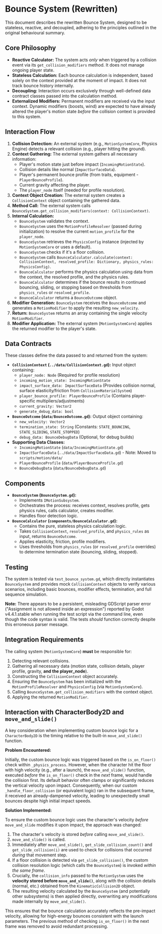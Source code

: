 <!--
WARNING: This file is automatically generated from scripts/motion/subsystems/bounce_system/README.md.
Do not edit this file directly. Make changes to the source README.md instead.
Last updated: 2025-04-24 19:28:21
-->

# Bounce System (Rewritten)

This document describes the rewritten Bounce System, designed to be stateless, reactive, and decoupled, adhering to the principles outlined in the original behavioural summary.

## Core Philosophy

*   **Reactive Calculator:** The system acts *only* when triggered by a collision event via its `get_collision_modifiers` method. It does not manage ongoing player state.
*   **Stateless Calculation:** Each bounce calculation is independent, based solely on the context provided at the moment of impact. It does not track bounce history internally.
*   **Decoupling:** Interaction occurs exclusively through well-defined data contract classes passed into the calculation method.
*   **Externalized Modifiers:** Permanent modifiers are received via the input context. Dynamic modifiers (boosts, wind) are expected to have already altered the player's motion state *before* the collision context is provided to this system.

## Interaction Flow

1.  **Collision Detection:** An external system (e.g., `MotionSystemCore`, Physics Engine) detects a relevant collision (e.g., player hitting the ground).
2.  **Context Gathering:** The external system gathers all necessary information:
    *   Player's motion state just before impact (`IncomingMotionState`).
    *   Collision details like normal (`ImpactSurfaceData`).
    *   Player's permanent bounce profile (from traits, equipment - `PlayerBounceProfile`).
    *   Current gravity affecting the player.
    *   The `player_node` itself (needed for profile resolution).
3.  **Context Object Creation:** The external system creates a `CollisionContext` object containing the gathered data.
4.  **Method Call:** The external system calls `BounceSystem.get_collision_modifiers(context: CollisionContext)`.
5.  **Internal Calculation:**
    *   `BounceSystem` validates the context.
    *   `BounceSystem` uses the `MotionProfileResolver` (passed during initialization) to resolve the current `motion_profile` for the `player_node`.
    *   `BounceSystem` retrieves the `PhysicsConfig` instance (injected by `MotionSystemCore` or uses a default).
    *   `BounceSystem` checks if it's a floor collision.
    *   `BounceSystem` calls `BounceCalculator.calculate(context: CollisionContext, resolved_profile: Dictionary, physics_rules: PhysicsConfig)`.
    *   `BounceCalculator` performs the physics calculation using data from the context, the resolved profile, and the physics rules.
    *   `BounceCalculator` determines if the bounce results in continued bouncing, sliding, or stopping based on thresholds from `physics_rules` or `resolved_profile`.
    *   `BounceCalculator` returns a `BounceOutcome` object.
6.  **Modifier Generation:** `BounceSystem` receives the `BounceOutcome` and generates a `MotionModifier` to apply the resulting `new_velocity`.
7.  **Return:** `BounceSystem` returns an array containing the single velocity `MotionModifier`.
8.  **Modifier Application:** The external system (`MotionSystemCore`) applies the returned modifier to the player's state.

## Data Contracts

These classes define the data passed to and returned from the system:

*   **`CollisionContext` (`../data/CollisionContext.gd`):** Input object containing:
    *   `player_node: Node` (Required for profile resolution)
    *   `incoming_motion_state: IncomingMotionState`
    *   `impact_surface_data: ImpactSurfaceData` (Provides collision normal, surface elasticity/friction from `CollisionMaterialSystem`)
    *   `player_bounce_profile: PlayerBounceProfile` (Contains player-specific multipliers/adjustments)
    *   `current_gravity: Vector2`
    *   `generate_debug_data: bool`
*   **`BounceOutcome` (`data/BounceOutcome.gd`):** Output object containing:
    *   `new_velocity: Vector2`
    *   `termination_state: String` (Constants: `STATE_BOUNCING`, `STATE_SLIDING`, `STATE_STOPPED`)
    *   `debug_data: BounceDebugData` (Optional, for debug builds)
*   **Supporting Data Classes:**
    *   `IncomingMotionState` (`data/IncomingMotionState.gd`)
    *   `ImpactSurfaceData` (`../data/ImpactSurfaceData.gd`) - Note: Moved to `scripts/motion/data/`
    *   `PlayerBounceProfile` (`data/PlayerBounceProfile.gd`)
    *   `BounceDebugData` (`data/BounceDebugData.gd`)

## Components

*   **`BounceSystem` (`BounceSystem.gd`):**
    *   Implements `IMotionSubsystem`.
    *   Orchestrates the process: receives context, resolves profile, gets physics rules, calls calculator, creates modifier.
    *   Handles floor detection logic.
*   **`BounceCalculator` (`components/BounceCalculator.gd`):**
    *   Contains the pure, stateless physics calculation logic.
    *   Takes `CollisionContext`, `resolved_profile`, and `physics_rules` as input, returns `BounceOutcome`.
    *   Applies elasticity, friction, profile modifiers.
    *   Uses thresholds from `physics_rules` (or `resolved_profile` overrides) to determine termination state (bouncing, sliding, stopped).

## Testing

The system is tested via `test_bounce_system.gd`, which directly instantiates `BounceSystem` and provides mock `CollisionContext` objects to verify various scenarios, including basic bounces, modifier effects, termination, and full sequence simulation.

**Note:** There appears to be a persistent, misleading GDScript parser error ("Assignment is not allowed inside an expression") reported by Godot v4.4.1.stable when running the test script via the command line, even though the code syntax is valid. The tests *should* function correctly despite this erroneous parser message.

## Integration Requirements

The calling system (`MotionSystemCore`) **must** be responsible for:
1.  Detecting relevant collisions.
2.  Gathering all necessary data (motion state, collision details, player profile, gravity, **and the player_node**).
3.  Constructing the `CollisionContext` object accurately.
4.  Ensuring the `BounceSystem` has been initialized with the `MotionProfileResolver` and `PhysicsConfig` (via `MotionSystemCore`).
5.  Calling `BounceSystem.get_collision_modifiers` with the context object.
6.  Applying the returned `MotionModifier`.

## Interaction with CharacterBody2D and `move_and_slide()`

A key consideration when implementing custom bounce logic for a `CharacterBody2D` is the timing relative to the built-in `move_and_slide()` function.

**Problem Encountered:**

Initially, the custom bounce logic was triggered based on the `is_on_floor()` check within `_physics_process`. However, when the character hit the floor with high velocity (e.g., after a launch), the `move_and_slide()` function, executed *before* the `is_on_floor()` check in the *next* frame, would handle the collision first. Its default behavior often clamps or significantly reduces the vertical velocity upon impact. Consequently, when our custom `_handle_floor_collision` (or equivalent logic) ran in the subsequent frame, it received an already-dampened velocity, leading to unexpectedly small bounces despite high initial impact speeds.

**Solution Implemented:**

To ensure the custom bounce logic uses the character's velocity *before* `move_and_slide` modifies it upon impact, the approach was changed:

1.  The character's velocity is stored *before* calling `move_and_slide()`.
2.  `move_and_slide()` is called.
3.  Immediately after `move_and_slide()`, `get_slide_collision_count()` and `get_slide_collision(i)` are used to check for collisions that occurred *during* that movement step.
4.  If a floor collision is detected via `get_slide_collision()`, the custom collision resolution logic (which calls the `BounceSystem`) is invoked *within the same frame*.
5.  Crucially, the `collision_info` passed to the `MotionSystem` uses the **velocity stored before `move_and_slide()`**, along with the collision details (normal, etc.) obtained from the `KinematicCollision2D` object.
6.  The resulting velocity calculated by the `BounceSystem` (and potentially other subsystems) is then applied directly, overwriting any modifications made internally by `move_and_slide()`.

This ensures that the bounce calculation accurately reflects the pre-impact velocity, allowing for high-energy bounces consistent with the launch parameters. The previous method of checking `is_on_floor()` in the next frame was removed to avoid redundant processing.
